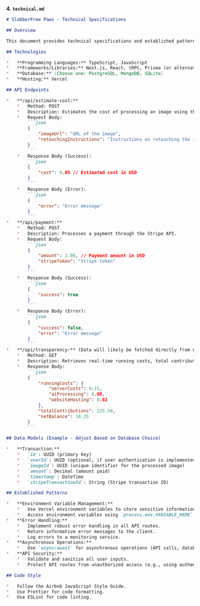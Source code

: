 
**4. `technical.md`**

```markdown
# SlobberFree Paws - Technical Specifications

## Overview

This document provides technical specifications and established patterns for the SlobberFree Paws web application.

## Technologies

*   **Programming Languages:** TypeScript, JavaScript
*   **Frameworks/Libraries:** Next.js, React, tRPC, Prisma (or alternative ORM), OpenAI Node.js library, jimp/sharp, Stripe.js
*   **Database:** [Choose one: PostgreSQL, MongoDB, SQLite]
*   **Hosting:** Vercel

## API Endpoints

*   **/api/estimate-cost:**
    *   Method: POST
    *   Description: Estimates the cost of processing an image using the OpenAI API.
    *   Request Body:
        ```json
        {
            "imageUrl": "URL of the image",
            "retouchingInstructions": "Instructions on retouching the image"
        }
        ```
    *   Response Body (Success):
        ```json
        {
            "cost": 0.05 // Estimated cost in USD
        }
        ```
    *   Response Body (Error):
        ```json
        {
            "error": "Error message"
        }
        ```
*   **/api/payment:**
    *   Method: POST
    *   Description: Processes a payment through the Stripe API.
    *   Request Body:
        ```json
        {
            "amount": 1.00, // Payment amount in USD
            "stripeToken": "Stripe token"
        }
        ```
    *   Response Body (Success):
        ```json
        {
            "success": true
        }
        ```
    *   Response Body (Error):
        ```json
        {
            "success": false,
            "error": "Error message"
        }
        ```
*   **/api/transparency:** (Data will likely be fetched directly from database)
    *   Method: GET
    *   Description: Retrieves real-time running costs, total contributions, and net balance.
    *   Response Body:
        ```json
        {
            "runningCosts": {
                "serverCosts": 0.15,
                "aiProcessing": 0.08,
                "websiteHosting": 0.02
            },
            "totalContributions": 125.50,
            "netBalance": 10.25
        }
        ```

## Data Models (Example - Adjust Based on Database Choice)

*   **Transaction:**
    *   `id`: UUID (primary key)
    *   `userId`: UUID (optional, if user authentication is implemented)
    *   `imageId`: UUID (unique identifier for the processed image)
    *   `amount`: Decimal (amount paid)
    *   `timestamp`: DateTime
    *   `stripeTransactionId`: String (Stripe transaction ID)

## Established Patterns

*   **Environment Variable Management:**
    *   Use Vercel environment variables to store sensitive information (API keys, database connection strings).
    *   Access environment variables using `process.env.VARIABLE_NAME`.
*   **Error Handling:**
    *   Implement robust error handling in all API routes.
    *   Return informative error messages to the client.
    *   Log errors to a monitoring service.
*   **Asynchronous Operations:**
    *   Use `async/await` for asynchronous operations (API calls, database queries).
*   **API Security:**
    *   Validate and sanitize all user inputs.
    *   Protect API routes from unauthorized access (e.g., using authentication).

## Code Style

*   Follow the Airbnb JavaScript Style Guide.
*   Use Prettier for code formatting.
*   Use ESLint for code linting.

